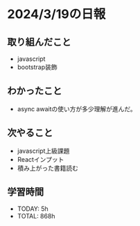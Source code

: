 # 2024/3/19の日報

## 取り組んだこと
- javascript
- bootstrap装飾

## わかったこと
- async awaitの使い方が多少理解が進んだ。

## 次やること
- javascript上級課題
- Reactインプット
- 積み上がった書籍読む

## 学習時間
- TODAY: 5h
- TOTAL: 868h
